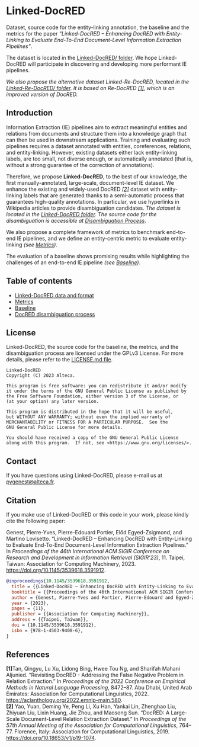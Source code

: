 # Linked-DocRED

Dataset, source code for the entity-linking annotation, the baseline and the metrics for the paper *"Linked-DocRED – Enhancing DocRED with Entity-Linking to Evaluate End-To-End Document-Level Information Extraction Pipelines"*.

The dataset is located in the [Linked-DocRED/ folder](Linked-DocRED/). We hope Linked-DocRED will participate in discovering and developing more performant IE pipelines.

*We also propose the alternative dataset Linked-Re-DocRED, located in the [Linked-Re-DocRED/ folder](Linked-Re-DocRED/). It is based on Re-DocRED *[[1]](#cite-1)*, which is an improved version of DocRED.*

## Introduction

Information Extraction (IE) pipelines aim to extract meaningful entities and relations from documents and structure them into a knowledge graph that can then be used in downstream applications. Training and evaluating such pipelines requires a dataset annotated with entities, coreferences, relations, and entity-linking. However, existing datasets either lack entity-linking labels, are too small, not diverse enough, or automatically annotated (that is, without a strong guarantee of the correction of annotations).

Therefore, we propose **Linked-DocRED**, to the best of our knowledge, the first manually-annotated, large-scale, document-level IE dataset.
We enhance the existing and widely-used DocRED *[[2]](#cite-2)* dataset with entity-linking labels that are generated thanks to a semi-automatic process that guarantees high-quality annotations. In particular, we use hyperlinks in Wikipedia articles to provide disambiguation candidates. *The dataset is located in the [Linked-DocRED folder](Linked-DocRED/). The source code for the disambiguation is accessible at [Disambiguation Process](entity-linking/)*.

We also propose a complete framework of metrics to benchmark end-to-end IE pipelines, and we define an entity-centric metric to evaluate entity-linking *(see [Metrics](metrics/))*.

The evaluation of a baseline shows promising results while highlighting the challenges of an end-to-end IE pipeline *(see [Baseline](baseline/))*.

## Table of contents

* [Linked-DocRED data and format](Linked-DocRED/)
* [Metrics](metrics/)
* [Baseline](baseline/)
* [DocRED disambiguation process](entity-linking/)

## License

Linked-DocRED, the source code for the baseline, the metrics, and the disambiguation process are licensed under the GPLv3 License. For more details, please refer to the [LICENSE.md file](LICENSE.md).

```
Linked-DocRED
Copyright (C) 2023 Alteca.

This program is free software: you can redistribute it and/or modify
it under the terms of the GNU General Public License as published by
the Free Software Foundation, either version 3 of the License, or
(at your option) any later version.

This program is distributed in the hope that it will be useful,
but WITHOUT ANY WARRANTY; without even the implied warranty of
MERCHANTABILITY or FITNESS FOR A PARTICULAR PURPOSE.  See the
GNU General Public License for more details.

You should have received a copy of the GNU General Public License
along with this program.  If not, see <https://www.gnu.org/licenses/>.
```

## Contact

If you have questions using Linked-DocRED, please e-mail us at pygenest@alteca.fr.

## Citation

If you make use of Linked-DocRED or this code in your work, please kindly cite the following paper:

Genest, Pierre-Yves, Pierre-Edouard Portier, Előd Egyed-Zsigmond, and Martino Lovisetto. “Linked-DocRED – Enhancing DocRED with Entity-Linking to Evaluate End-To-End Document-Level Information Extraction Pipelines.” In <i>Proceedings of the 46th International ACM SIGIR Conference on Research and Development in Information Retrieval (SIGIR’23)</i>, 11. Taipei, Taiwan: Association for Computing Machinery, 2023. <a href="https://doi.org/10.1145/3539618.3591912">https://doi.org/10.1145/3539618.3591912</a>.

```bibtex
@inproceedings{10.1145/3539618.3591912,
  title = {{Linked-DocRED – Enhancing DocRED with Entity-Linking to Evaluate End-To-End Document-Level Information Extraction Pipelines}},
  booktitle = {{Proceedings of the 46th International ACM SIGIR Conference on Research and Development in Information Retrieval (SIGIR'23)}},
  author = {Genest, Pierre-Yves and Portier, Pierre-Edouard and Egyed-Zsigmond, El\"{o}d and Lovisetto, Martino},
  year = {2023},
  pages = {11},
  publisher = {{Association for Computing Machinery}},
  address = {{Taipei, Taiwan}},
  doi = {10.1145/3539618.3591912},
  isbn = {978-1-4503-9408-6},
}
```

## References

<div class="csl-entry"><a name="cite-1"></a><b>[1]</b>Tan, Qingyu, Lu Xu, Lidong Bing, Hwee Tou Ng, and Sharifah Mahani Aljunied. “Revisiting DocRED - Addressing the False Negative Problem in Relation Extraction.” In <i>Proceedings of the 2022 Conference on Empirical Methods in Natural Language Processing</i>, 8472–87. Abu Dhabi, United Arab Emirates: Association for Computational Linguistics, 2022. <a href="https://aclanthology.org/2022.emnlp-main.580">https://aclanthology.org/2022.emnlp-main.580</a>.</div>
<div class="csl-entry"><a name="cite-2"></a><b>[2]</b> Yao, Yuan, Deming Ye, Peng Li, Xu Han, Yankai Lin, Zhenghao Liu, Zhiyuan Liu, Lixin Huang, Jie Zhou, and Maosong Sun. “DocRED: A Large-Scale Document-Level Relation Extraction Dataset.” In <i>Proceedings of the 57th Annual Meeting of the Association for Computational Linguistics</i>, 764–77. Florence, Italy: Association for Computational Linguistics, 2019. <a href="https://doi.org/10.18653/v1/p19-1074">https://doi.org/10.18653/v1/p19-1074</a>.</div>